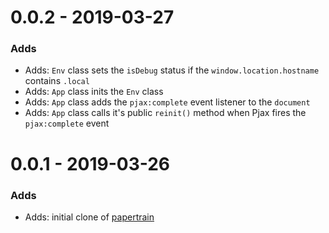 # 0.0.2 - 2019-03-27

### Adds

- Adds: `Env` class sets the `isDebug` status if the `window.location.hostname` contains `.local`
- Adds: `App` class inits the `Env` class
- Adds: `App` class adds the `pjax:complete` event listener to the `document`
- Adds: `App` class calls it's public `reinit()` method when Pjax fires the `pjax:complete` event

# 0.0.1 - 2019-03-26

### Adds

- Adds: initial clone of [papertrain](https://github.com/Pageworks/papertrain)
